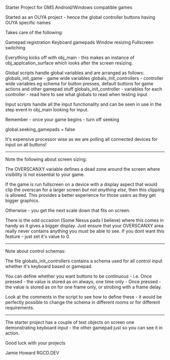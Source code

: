 Starter Project for GMS Android/Windows compatible games

Started as an OUYA project - hence the global controller buttons having OUYA specific names

Takes care of the following:

Gamepad registration
Keyboard gamepads
Window resizing
Fullscreen switching

Everything kicks off with obj_main - this makes an instance of obj_applcation_surface which looks after the screen resizing.

Global scripts handle global variables and are arranged as follows:
globals_init_game - game wide variables
globals_init_controllers - controller wide variables eg schema for button presses, default buttons for game actions and other gamepad stuff
globals_init_controller - variables for each controller - read here to see what globals to read when testing input 

Input scripts handle all the input functionality and can be seen in use in the step event in obj_main looking for input.

Remember - once your game begins - turn off seeking

global.seeking_gamepads = false

It's expensive processor wise as we are polling all connected devices for input on all buttons!

----

Note the following about screen sizing:

The OVERSCANXY variable defines a dead zone around the screen where visibility is not essential to your game.
 
If the game is run fullscreen on a device with a display aspect that would clip the overscan for a larger screen *but not anything else*, then this clipping is allowed. This provides a better experience for those users as they get bigger graphics.

Otherwise - you get the next scale down that fits on screen.
 
There is the odd occasion (Some Nexus pads I believe) where this comes in handy as it gives a bigger display. Just ensure that your OVERSCANXY area really never contains anything you *must* be able to see. If you dont want this feature - just set it's value to 0.

----

Note about control schemas:

The file globals_init_controllers contains a schema used for all control input whether it's keyboard based or gamepad.

You can define whether you want buttons to be continuous - i.e. Once pressed - the value is stored as on always, one time only - Once pressed - the value is stored as on for one frame only, or strobing with a frame delay.

Look at the comments in the script to see how to define these - it would be perfectly possible to change the schema in different rooms or for different requirements.

----

The starter project has a couple of test objects on screen one demonstrating keyboard input - the other gamepad just so you can see it in action.



Good luck with your projects

Jamie Howard
RGCD.DEV